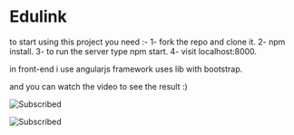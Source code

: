 # Edulink


to start using this project you need :- 
1- fork the repo and clone it. 
2- npm install. 
3- to run the server type npm start. 
4- visit localhost:8000.

in front-end i use angularjs framework uses lib with bootstrap.

and you can watch the video to see the result :)


![Subscribed](https://youtu.be/9f-pGN9eUs0 "Subscribed")

![Subscribed](https://youtu.be/de_QPpstqak "Subscribed")

